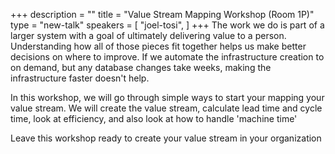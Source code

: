+++
description = ""
title = "Value Stream Mapping Workshop (Room 1P)"
type = "new-talk"
speakers = [
        "joel-tosi",
]
+++
The work we do is part of a larger system with a goal of ultimately delivering value to a person.  Understanding how all of those pieces fit together helps us make better decisions on where to improve. If we automate the infrastructure creation to on demand, but any database changes take weeks, making the infrastructure faster doesn't help.

In this workshop, we will go through simple ways to start your mapping your value stream.  We will create the value stream, calculate lead time and cycle time, look at efficiency, and also look at how to handle 'machine time'

Leave this workshop ready to create your value stream in your organization